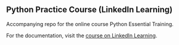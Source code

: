 ## Python Practice Course (LinkedIn Learning)

Accompanying repo for the online course Python Essential Training.

For the documentation, visit the [course on LinkedIn Learning](https://www.linkedin.com/learning/python-essential-training-2018 "course on LinkedIn Learning").